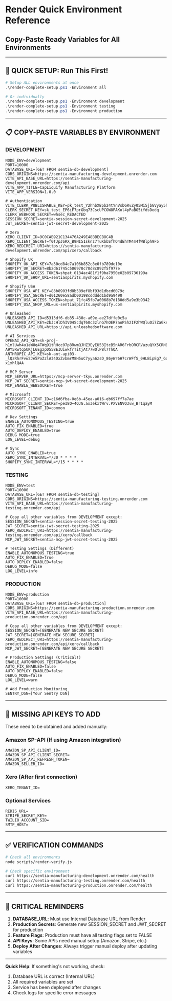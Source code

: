 # Render Quick Environment Reference

## Copy-Paste Ready Variables for All Environments

---

## 🚀 QUICK SETUP: Run This First!

```powershell
# Setup ALL environments at once
.\render-complete-setup.ps1 -Environment all

# Or individually
.\render-complete-setup.ps1 -Environment development
.\render-complete-setup.ps1 -Environment testing
.\render-complete-setup.ps1 -Environment production
```

---

## 📋 COPY-PASTE VARIABLES BY ENVIRONMENT

### DEVELOPMENT

```
NODE_ENV=development
PORT=10000
DATABASE_URL=[GET FROM sentia-db-development]
CORS_ORIGINS=https://sentia-manufacturing-development.onrender.com
VITE_API_BASE_URL=https://sentia-manufacturing-development.onrender.com/api
VITE_APP_TITLE=CapLiquify Manufacturing Platform
VITE_APP_VERSION=1.0.0

# Authentication
VITE_CLERK_PUBLISHABLE_KEY=pk_test_Y2hhbXBpb24tYnVsbGRvZy05Mi5jbGVyay5hY2NvdW50cy5kZXYk
CLERK_SECRET_KEY=sk_test_EP6iF7prGbq73CscUPCOW8PAKol4pPaBG5iYdsDodq
CLERK_WEBHOOK_SECRET=whsec_REDACTED
SESSION_SECRET=sentia-session-secret-development-2025
JWT_SECRET=sentia-jwt-secret-development-2025

# Xero
XERO_CLIENT_ID=9C0CAB921C134476A249E48BBECB8C4B
XERO_CLIENT_SECRET=f0TJpJSRX_B9NI51sknz7TuKbbSfhO4dEhTM4m4fWBlph9F5
XERO_REDIRECT_URI=https://sentia-manufacturing-development.onrender.com/api/xero/callback

# Shopify UK
SHOPIFY_UK_API_KEY=7a30cd84e7a106b852c8e0fb789de10e
SHOPIFY_UK_SECRET=8b2d61745c506970c70d8c892f5f977e
SHOPIFY_UK_ACCESS_TOKEN=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
SHOPIFY_UK_SHOP_URL=sentiaspirits.myshopify.com

# Shopify USA
SHOPIFY_USA_API_KEY=83b8903fd8b509ef8bf93d1dbcd6079c
SHOPIFY_USA_SECRET=d01260e58adb00198cddddd1bd9a9490
SHOPIFY_USA_ACCESS_TOKEN=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
SHOPIFY_USA_SHOP_URL=us-sentiaspirits.myshopify.com

# Unleashed
UNLEASHED_API_ID=d5313df6-db35-430c-a69e-ae27dffe0c5a
UNLEASHED_API_KEY=2bJcHlDhIV04ScdqT60c3zlnG7hOER7aoPSh2IF2hWQluOi7ZaGkeu4SGeseYexAqOGfcRmyl9c6QYueJHyQ==
UNLEASHED_API_URL=https://api.unleashedsoftware.com

# AI Services
OPENAI_API_KEY=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
ANTHROPIC_API_KEY=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

# MCP Server
MCP_SERVER_URL=https://mcp-server-tkyu.onrender.com
MCP_JWT_SECRET=sentia-mcp-jwt-secret-development-2025
MCP_ENABLE_WEBSOCKET=true

# Microsoft
MICROSOFT_CLIENT_ID=c16d6fba-0e6b-45ea-a016-eb697ff7a7ae
MICROSOFT_CLIENT_SECRET=peI8Q~4QJG.ax3ekxtWrv.PXVENVQ3vw_Br1qayM
MICROSOFT_TENANT_ID=common

# Dev Settings
ENABLE_AUTONOMOUS_TESTING=true
AUTO_FIX_ENABLED=true
AUTO_DEPLOY_ENABLED=true
DEBUG_MODE=true
LOG_LEVEL=debug

# Sync
AUTO_SYNC_ENABLED=true
XERO_SYNC_INTERVAL=*/30 * * * *
SHOPIFY_SYNC_INTERVAL=*/15 * * * *
```

### TESTING

```
NODE_ENV=test
PORT=10000
DATABASE_URL=[GET FROM sentia-db-testing]
CORS_ORIGINS=https://sentia-manufacturing-testing.onrender.com
VITE_API_BASE_URL=https://sentia-manufacturing-testing.onrender.com/api

# Copy all other variables from DEVELOPMENT except:
SESSION_SECRET=sentia-session-secret-testing-2025
JWT_SECRET=sentia-jwt-secret-testing-2025
XERO_REDIRECT_URI=https://sentia-manufacturing-testing.onrender.com/api/xero/callback
MCP_JWT_SECRET=sentia-mcp-jwt-secret-testing-2025

# Testing Settings (Different)
ENABLE_AUTONOMOUS_TESTING=true
AUTO_FIX_ENABLED=true
AUTO_DEPLOY_ENABLED=false
DEBUG_MODE=false
LOG_LEVEL=info
```

### PRODUCTION

```
NODE_ENV=production
PORT=10000
DATABASE_URL=[GET FROM sentia-db-production]
CORS_ORIGINS=https://sentia-manufacturing-production.onrender.com
VITE_API_BASE_URL=https://sentia-manufacturing-production.onrender.com/api

# Copy all other variables from DEVELOPMENT except:
SESSION_SECRET=[GENERATE NEW SECURE SECRET]
JWT_SECRET=[GENERATE NEW SECURE SECRET]
XERO_REDIRECT_URI=https://sentia-manufacturing-production.onrender.com/api/xero/callback
MCP_JWT_SECRET=[GENERATE NEW SECURE SECRET]

# Production Settings (Critical!)
ENABLE_AUTONOMOUS_TESTING=false
AUTO_FIX_ENABLED=false
AUTO_DEPLOY_ENABLED=false
DEBUG_MODE=false
LOG_LEVEL=warn

# Add Production Monitoring
SENTRY_DSN=[Your Sentry DSN]
```

---

## 🔑 MISSING API KEYS TO ADD

These need to be obtained and added manually:

### Amazon SP-API (If using Amazon integration)

```
AMAZON_SP_API_CLIENT_ID=
AMAZON_SP_API_CLIENT_SECRET=
AMAZON_SP_API_REFRESH_TOKEN=
AMAZON_SELLER_ID=
```

### Xero (After first connection)

```
XERO_TENANT_ID=
```

### Optional Services

```
REDIS_URL=
STRIPE_SECRET_KEY=
TWILIO_ACCOUNT_SID=
SMTP_HOST=
```

---

## ✅ VERIFICATION COMMANDS

```bash
# Check all environments
node scripts/render-verify.js

# Check specific environment
curl https://sentia-manufacturing-development.onrender.com/health
curl https://sentia-manufacturing-testing.onrender.com/health
curl https://sentia-manufacturing-production.onrender.com/health
```

---

## 🚨 CRITICAL REMINDERS

1. **DATABASE_URL**: Must use Internal Database URL from Render
2. **Production Secrets**: Generate new SESSION_SECRET and JWT_SECRET for production
3. **Feature Flags**: Production must have all testing flags set to FALSE
4. **API Keys**: Some APIs need manual setup (Amazon, Stripe, etc.)
5. **Deploy After Changes**: Always trigger manual deploy after updating variables

---

**Quick Help**: If something's not working, check:

1. Database URL is correct (Internal URL)
2. All required variables are set
3. Service has been deployed after changes
4. Check logs for specific error messages

